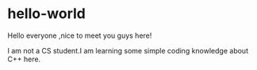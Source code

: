 # hello-world
Hello everyone ,nice to meet you guys here!

I am not a CS student.I am learning some simple coding knowledge about C++ here.
